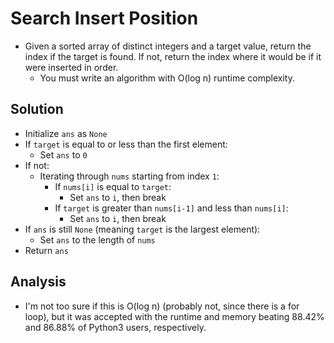 # Search Insert Position
- Given a sorted array of distinct integers and a target value, return the index if the target is found. If not, return the index where it would be if it were inserted in order.
  - You must write an algorithm with O(log n) runtime complexity.
 
## Solution
- Initialize `ans` as `None`
- If `target` is equal to or less than the first element:
  - Set `ans` to `0`
- If not:
  - Iterating through `nums` starting from index `1`:
    - If `nums[i]` is equal to `target`:
      - Set `ans` to `i`, then break
    - If `target` is greater than `nums[i-1]` and less than `nums[i]`:
      - Set `ans` to `i`, then break
- If `ans` is still `None` (meaning `target` is the largest element):
  - Set `ans` to the length of `nums`
- Return `ans`

## Analysis
- I'm not too sure if this is O(log n) (probably not, since there is a for loop), but it was accepted with the runtime and memory beating 88.42% and 86.88% of Python3 users, respectively.
